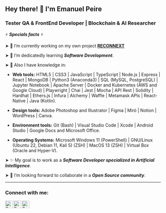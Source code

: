 ## Hey there! 👋 I'm Emanuel Peire

### Tester QA & FrontEnd Developer | Blockchain & AI Researcher

⚡ ***Specials facts*** ⚡

➤ 🔭 I’m currently working on my own project <a href="https://twitter.com/ReconnextAI"> **RECONNEXT** </a>

➤ 🌱 I’m dedicatedly learning ***Software Development***.

➤ 🧠 Also I have knowledge in:

- **Web tools:** HTML5 | CSS3 | JavaScript | TypeScript | Node.js | Express | React | MongoDB | Python3 (Anaconda3) | SQL (MySQL, PostgreSQL) | Jupyter Notebook | Apache Server | Docker and Kubernetes (AWS and Google Cloud) | Playwright | Chai | Jest | Mocha | API Rest | Solidity | Hardhat | Ethers.js | Infura | Alchemy | Waffle | Metamask APIs | React-Native | Java (Kotlin).

- **Design tools:** Adobe Photoshop and Illustrator | Figma | Miró | Notion | WordPress | Canva.

- **Environment tools:** Git (Bash) | Visual Studio Code | Xcode | Android Studio | Google Docs and Microsoft Office.

- **Operating Systems:** Microsoft Windows 11 (PowerShell) | GNU/Linux (Ubuntu 22, Debian 11, Kali 5) (ZSH) | MacOS 13 (ZSH) | Virtual Box (Oracle and Hyper-V).

➤ ✨ My goal is to work as a ***Software Developer specialized in Artificial Intelligence***.

➤ 👯 I’m looking forward to collaborate in a ***Open Source community***.

---
### Connect with me:

<a href="https://www.linkedin.com/in/emanuelpeire/">
<img align="left" alt="Emanuel Peire LinkedIN" width="24px" src="https://icongr.am/fontawesome/linkedin.svg?size=128&color=70c8ff" />
</a>
<a href="https://www.twitter.com/emapeire/">
<img align="left" alt="Emanuel Peire Twitter" width="24px" src="https://icongr.am/fontawesome/twitter.svg?size=128&color=70c8ff" />
</a>
<a href="https://www.instagram.com/emapeire.eth/">
<img align="left" alt="Emanuel Peire Instagram" width="24px" src="https://icongr.am/fontawesome/instagram.svg?size=128&color=70c8ff" />
</a>
<br/>
